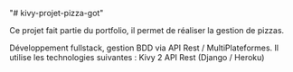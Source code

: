 "# kivy-projet-pizza-got"

Ce projet fait partie du portfolio, il permet de réaliser la gestion de pizzas.

Développement fullstack, gestion BDD via API Rest / MultiPlateformes.
Il utilise les technologies suivantes :
    Kivy 2
    API Rest (Django / Heroku)
    
